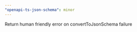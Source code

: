 ```yaml
---
"openapi-ts-json-schema": minor
---
```


Return human friendly error on convertToJsonSchema failure
